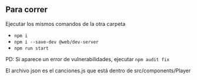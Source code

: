 ## Para correr

Ejecutar los mismos comandos de la otra carpeta

- `npm i`
- `npm i --save-dev @web/dev-server`
- `npm run start`

PD: Si aparece un error de vulnerabilidades, ejecutar `npm audit fix`

El archivo json es el canciones.js que está dentro de src/components/Player
